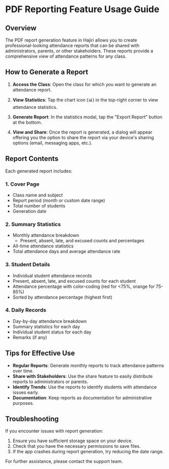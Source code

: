 # PDF Reporting Feature Usage Guide

## Overview

The PDF report generation feature in Hajiri allows you to create professional-looking attendance reports that can be shared with administrators, parents, or other stakeholders. These reports provide a comprehensive view of attendance patterns for any class.

## How to Generate a Report

1. **Access the Class**: Open the class for which you want to generate an attendance report.

2. **View Statistics**: Tap the chart icon (📊) in the top-right corner to view attendance statistics.

3. **Generate Report**: In the statistics modal, tap the "Export Report" button at the bottom.

4. **View and Share**: Once the report is generated, a dialog will appear offering you the option to share the report via your device's sharing options (email, messaging apps, etc.).

## Report Contents

Each generated report includes:

### 1. Cover Page

- Class name and subject
- Report period (month or custom date range)
- Total number of students
- Generation date

### 2. Summary Statistics

- Monthly attendance breakdown
  - Present, absent, late, and excused counts and percentages
- All-time attendance statistics
- Total attendance days and average attendance rate

### 3. Student Details

- Individual student attendance records
- Present, absent, late, and excused counts for each student
- Attendance percentage with color-coding (red for <75%, orange for 75-85%)
- Sorted by attendance percentage (highest first)

### 4. Daily Records

- Day-by-day attendance breakdown
- Summary statistics for each day
- Individual student status for each day
- Remarks (if any)

## Tips for Effective Use

- **Regular Reports**: Generate monthly reports to track attendance patterns over time.
- **Share with Stakeholders**: Use the share feature to easily distribute reports to administrators or parents.
- **Identify Trends**: Use the reports to identify students with attendance issues early.
- **Documentation**: Keep reports as documentation for administrative purposes.

## Troubleshooting

If you encounter issues with report generation:

1. Ensure you have sufficient storage space on your device.
2. Check that you have the necessary permissions to save files.
3. If the app crashes during report generation, try reducing the date range.

For further assistance, please contact the support team.
